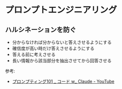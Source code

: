 # プロンプトエンジニアリング

## ハルシネーションを防ぐ

- 分からなければ分からないと答えさせるようにする
- 確信度が高い時だけ答えさせるようにする
- 答える前に考えさせる
- 長い情報から該当部分を抽出させてから回答させる

参考:
- [プロンプティング101 _ コード w_ Claude - YouTube](https://www.youtube.com/watch?v=ysPbXH0LpIE)
